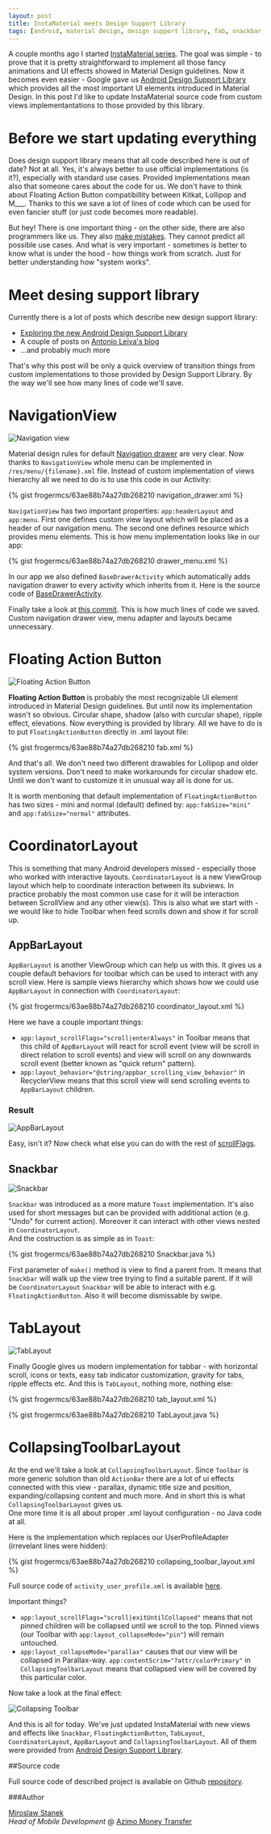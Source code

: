 ```yaml
---
layout: post
title: InstaMaterial meets Design Support Library
tags: [android, material design, design support library, fab, snackbar, CoordinatorLayout, TabLayout, NavigationView]
---
```


A couple months ago I started [InstaMaterial series]. The goal was simple - to prove that it is pretty straightforward to implement all those fancy animations and UI effects showed in Material Design guidelines. Now it becomes even easier - Google gave us [Android Design Support Library] which provides all the most important UI elements introduced in Material Design. In this post I'd like to update InstaMaterial source code from custom views implementantations to those provided by this library.

# Before we start updating everything

Does design support library means that all code described here is out of date? Not at all. Yes, it's always better to use official implementations (is it?), especially with standard use cases. Provided implementations mean also that someone cares about the code for us. We don't have to think about Floating Action Button compatibillity between Kitkat, Lollipop and M___. Thanks to this we save a lot of lines of code which can be used for even fancier stuff (or just code becomes more readable). 

But hey! There is one important thing - on the other side, there are also programmers like us. They also [make mistakes]. They cannot predict all possible use cases. And what is very important - sometimes is better to know what is under the hood - how things work from scratch. Just for better understanding how "system works".

# Meet desing support library
Currently there is a lot of posts which describe new design support library:

- [Exploring the new Android Design Support Library]
- A couple of posts on [Antonio Leiva's blog]
- ...and probably much more

That's why this post will be only a quick overview of transition things from custom implementations to those provided by Design Support Library. By the way we'll see how many lines of code we'll save.

# NavigationView

![Navigation view](/images/16/navigation_view.gif "Navigation view")

Material design rules for default [Navigation drawer] are very clear. Now thanks to `NavigationView` whole menu can be implemented in `/res/menu/{filename}.xml` file. Instead of custom implementation of views hierarchy all we need to do is to use this code in our Activity:

{% gist frogermcs/63ae88b74a27db268210 navigation_drawer.xml %}

`NavigationView` has two important properties: `app:headerLayout` and `app:menu`. First one defines custom view layout which will be placed as a header of our navigation menu. The second one defines resource which provides menu elements. This is how menu implementation looks like in our app:

{% gist frogermcs/63ae88b74a27db268210 drawer_menu.xml %}

In our app we also defined `BaseDrawerActivity` which automatically adds navigation drawer to every activity which inherits from it. Here is the source code of [BaseDrawerActivity].

Finally take a look at [this commit]. This is how much lines of code we saved. Custom navigation drawer view, menu adapter and layouts became unnecessary.

# Floating Action Button 

![Floating Action Button](/images/16/fab.gif "Floating Action Button")

**Floating Action Button** is probably the most recognizable UI element introduced in Material Design guidelines. But until now its implementation wasn't so obvious. Circular shape, shadow (also with curcular shape), ripple effect, elevations. Now everything is provided by library. All we have to do is to put `FloatingActionButton` directly in .xml layout file:

{% gist frogermcs/63ae88b74a27db268210 fab.xml %}

And that's all. We don't need two different drawables for Lollipop and older system versions. Don't need to make workarounds for circular shadow etc. Until we don't want to customize it in unusual way all is done for us.

It is worth mentioning that default implementation of `FloatingActionButton` has two sizes - mini and normal (default) defined by: `app:fabSize="mini"` and `app:fabSize="normal"` attributes.

# CoordinatorLayout

This is something that many Android developers missed - especially those who worked with interactive layouts. `CoordinatorLayout` is a new ViewGroup layout which help to coordinate interaction between its subviews. In practice probably the most common use case for it will be interaction between ScrollView and any other view(s). This is also what we start with - we would like to hide Toolbar when feed scrolls down and show it for scroll up.

## AppBarLayout

`AppBarLayout` is another ViewGroup which can help us with this. It gives us a couple default behaviors for toolbar which can be used to interact with any scroll view. Here is sample views hierarchy which shows how we could use `AppBarLayout` in connection with `CoordinatorLayout`:

{% gist frogermcs/63ae88b74a27db268210 coordinator_layout.xml %}

Here we have a couple important things:

- `app:layout_scrollFlags="scroll|enterAlways"` in Toolbar means that this child of `AppBarLayout` will react for scroll event (view will be scroll in direct relation to scroll events) and view will scroll on any downwards scroll event (better known as "quick return" pattern).
- `app:layout_behavior="@string/appbar_scrolling_view_behavior"` in RecyclerView means that this scroll view will send scrolling events to `AppBarLayout` children.

### Result

![AppBarLayout](/images/16/appbarlayout.gif "AppBarLayout")

Easy, isn't it? Now check what else you can do with the rest of [scrollFlags].

## Snackbar

![Snackbar](/images/16/snackbar.gif "Snackbar")

`Snackbar` was introduced as a more mature `Toast` implementation. It's also used for short messages but can be provided with additional action (e.g. "Undo" for current action). Moreover it can interact with other views nested in `CoordinatorLayout`.  
And the costruction is as simple as in `Toast`:

{% gist frogermcs/63ae88b74a27db268210 Snackbar.java %}

First parameter of `make()` method is view to find a parent from. It means that `Snackbar` will walk up the view tree trying to find a suitable parent. If it will be `CoordinatorLayout` `Snackbar` will be able to interact with e.g. `FloatingActionButton`. Also it will become dismissable by swipe.

# TabLayout

![TabLayout](/images/16/tablayout.gif "TabLayout")

Finally Google gives us modern implementation for tabbar - with horizontal scroll, icons or texts, easy tab indicator customization, gravity for tabs, ripple effects etc. And this is `TabLayout`, nothing more, nothing else:

{% gist frogermcs/63ae88b74a27db268210 tab_layout.xml %}

{% gist frogermcs/63ae88b74a27db268210 TabLayout.java %}

# CollapsingToolbarLayout

At the end we'll take a look at `CollapsingToolbarLayout`. Since `Toolbar` is more generic solution than old `ActionBar` there are a lot of ui effects connected with this view - parallax, dynamic title size and position, expanding/collapsing content and much more. And in short this is what `CollapsingToolbarLayout` gives us.  
One more time it is all about proper .xml layout configuration - no Java code at all.

Here is the implementation which replaces our UserProfileAdapter (irrevelant lines were hidden):

{% gist frogermcs/63ae88b74a27db268210 collapsing_toolbar_layout.xml %}

Full source code of `activity_user_profile.xml` is available [here]. 

Important things?

- `app:layout_scrollFlags="scroll|exitUntilCollapsed"` means that not pinned children will be collapsed until we scroll to the top. Pinned views (our Toolbar with `app:layout_collapseMode="pin"`) will remain untouched. 
- `app:layout_collapseMode="parallax"` causes that our view will be collapsed in Parallax-way. `app:contentScrim="?attr/colorPrimary"` in `CollapsingToolbarLayout` means that collapsed view will be covered by this particular color.

Now take a look at the final effect:

![Collapsing Toolbar](/images/16/collapsing_toolbar2.gif "Collapsing Toolbar")

And this is all for today. We've just updated InstaMaterial with new views and effects like `Snackbar`, `FloatingActionButton`, `TabLayout`, `CoordinatorLayout`, `AppBarLayout` and `CollapsingToolbarLayout`. All of them were provided from [Android Design Support Library].

##Source code

Full source code of described project is available on Github [repository].

###Author

[Miroslaw Stanek]  
*Head of Mobile Development* @ [Azimo Money Transfer]

[InstaMaterial series]:http://frogermcs.github.io/Instagram-with-Material-Design-concept-is-getting-real-the-summary/
[BaseDrawerActivity]:https://github.com/frogermcs/InstaMaterial/blob/d14fba84e9114de79ce263c6d68c5fb476ec53f7/app/src/main/java/io/github/froger/instamaterial/ui/activity/BaseDrawerActivity.java
[this commit]:https://github.com/frogermcs/InstaMaterial/commit/bdcc2abb89998cfca75487450cc4a9607a71ac41
[here]:https://github.com/frogermcs/InstaMaterial/blob/d14fba84e9114de79ce263c6d68c5fb476ec53f7/app/src/main/res/layout/activity_user_profile.xml
[scrollFlags]:https://developer.android.com/reference/android/support/design/widget/AppBarLayout.LayoutParams.html#setScrollFlags(int)
[Navigation drawer]:https://www.google.com/design/spec/patterns/navigation-drawer.html#
[Exploring the new Android Design Support Library]:https://medium.com/ribot-labs/exploring-the-new-android-design-support-library-b7cda56d2c32
[make mistakes]:https://code.google.com/p/android/issues/detail?id=175243
[Antonio Leiva's blog]:http://antonioleiva.com/category/blog/
[Android Design Support Library]:http://android-developers.blogspot.com/2015/05/android-design-support-library.html
[Miroslaw Stanek]:http://about.me/froger_mcs
[Azimo Money Transfer]:https://azimo.com
[repository]:https://github.com/frogermcs/InstaMaterial
